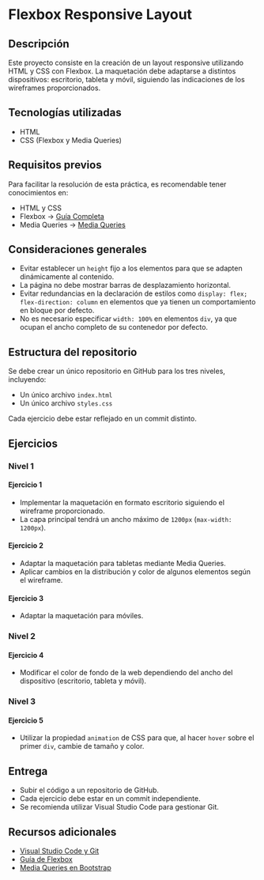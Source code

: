 # Flexbox Responsive Layout

## Descripción

Este proyecto consiste en la creación de un layout responsive utilizando HTML y CSS con Flexbox. La maquetación debe adaptarse a distintos dispositivos: escritorio, tableta y móvil, siguiendo las indicaciones de los wireframes proporcionados.

## Tecnologías utilizadas

- HTML
- CSS (Flexbox y Media Queries)

## Requisitos previos

Para facilitar la resolución de esta práctica, es recomendable tener conocimientos en:

- HTML y CSS
- Flexbox -> [Guía Completa](https://css-tricks.com/snippets/css/a-guide-to-flexbox/)
- Media Queries -> [Media Queries](https://developer.mozilla.org/en-US/docs/Web/CSS/Media_Queries/Using_media_queries)

## Consideraciones generales

- Evitar establecer un `height` fijo a los elementos para que se adapten dinámicamente al contenido.
- La página no debe mostrar barras de desplazamiento horizontal.
- Evitar redundancias en la declaración de estilos como `display: flex; flex-direction: column` en elementos que ya tienen un comportamiento en bloque por defecto.
- No es necesario especificar `width: 100%` en elementos `div`, ya que ocupan el ancho completo de su contenedor por defecto.

## Estructura del repositorio

Se debe crear un único repositorio en GitHub para los tres niveles, incluyendo:

- Un único archivo `index.html`
- Un único archivo `styles.css`

Cada ejercicio debe estar reflejado en un commit distinto.

## Ejercicios

### **Nivel 1**

#### **Ejercicio 1**

- Implementar la maquetación en formato escritorio siguiendo el wireframe proporcionado.
- La capa principal tendrá un ancho máximo de `1200px` (`max-width: 1200px`).

#### **Ejercicio 2**

- Adaptar la maquetación para tabletas mediante Media Queries.
- Aplicar cambios en la distribución y color de algunos elementos según el wireframe.

#### **Ejercicio 3**

- Adaptar la maquetación para móviles.

### **Nivel 2**

#### **Ejercicio 4**

- Modificar el color de fondo de la web dependiendo del ancho del dispositivo (escritorio, tableta y móvil).

### **Nivel 3**

#### **Ejercicio 5**

- Utilizar la propiedad `animation` de CSS para que, al hacer `hover` sobre el primer `div`, cambie de tamaño y color.

## Entrega

- Subir el código a un repositorio de GitHub.
- Cada ejercicio debe estar en un commit independiente.
- Se recomienda utilizar Visual Studio Code para gestionar Git.

## Recursos adicionales

- [Visual Studio Code y Git](https://code.visualstudio.com/docs/editor/versioncontrol)
- [Guía de Flexbox](https://css-tricks.com/snippets/css/a-guide-to-flexbox/)
- [Media Queries en Bootstrap](https://getbootstrap.com/docs/5.0/layout/breakpoints/)


